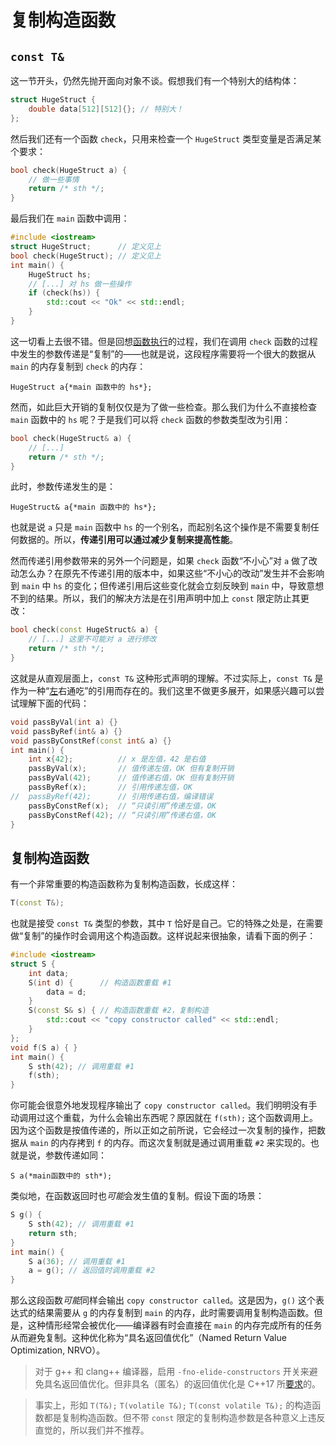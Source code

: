 # 复制构造函数

## `const T&`

这一节开头，仍然先抛开面向对象不谈。假想我们有一个特别大的结构体：
```cpp
struct HugeStruct {
    double data[512][512]{}; // 特别大！
};
```
然后我们还有一个函数 `check`，只用来检查一个 `HugeStruct` 类型变量是否满足某个要求：
```cpp
bool check(HugeStruct a) {
    // 做一些事情
    return /* sth */;
}
```
最后我们在 `main` 函数中调用：
```cpp
#include <iostream>
struct HugeStruct;      // 定义见上
bool check(HugeStruct); // 定义见上
int main() {
    HugeStruct hs;
    // [...] 对 hs 做一些操作
    if (check(hs)) {
        std::cout << "Ok" << std::endl;
    }
}
```
这一切看上去很不错。但是回想[函数执行](/ch03/function_execution)的过程，我们在调用 `check` 函数的过程中发生的参数传递是“复制”的——也就是说，这段程序需要将一个很大的数据从 `main` 的内存复制到 `check` 的内存：
```sdsc
HugeStruct a{*main 函数中的 hs*};
```

然而，如此巨大开销的复制仅仅是为了做一些检查。那么我们为什么不直接检查 `main` 函数中的 `hs` 呢？于是我们可以将 `check` 函数的参数类型改为引用：
```cpp
bool check(HugeStruct& a) {
    // [...]
    return /* sth */;
}
```
此时，参数传递发生的是：
```sdsc
HugeStruct& a{*main 函数中的 hs*};
```
也就是说 `a` 只是 `main` 函数中 `hs` 的一个别名，而起别名这个操作是不需要复制任何数据的。所以，**传递引用可以通过减少复制来提高性能**。

然而传递引用参数带来的另外一个问题是，如果 `check` 函数“不小心”对 `a` 做了改动怎么办？在原先不传递引用的版本中，如果这些“不小心的改动”发生并不会影响到 `main` 中 `hs` 的变化；但传递引用后这些变化就会立刻反映到 `main` 中，导致意想不到的结果。所以，我们的解决方法是在引用声明中加上 `const` 限定防止其更改：
```cpp
bool check(const HugeStruct& a) {
    // [...] 这里不可能对 a 进行修改
    return /* sth */;
}
```
这就是从直观层面上，`const T&` 这种形式声明的理解。不过实际上，`const T&` 是作为一种“[左](/ch04/pointer/pointer_usage#idx_左值)右通吃”的引用而存在的。我们这里不做更多展开，如果感兴趣可以尝试理解下面的代码：

```CPP
void passByVal(int a) {}
void passByRef(int& a) {}
void passByConstRef(const int& a) {}
int main() {
    int x{42};          // x 是左值，42 是右值
    passByVal(x);       // 值传递左值，OK 但有复制开销
    passByVal(42);      // 值传递右值，OK 但有复制开销
    passByRef(x);       // 引用传递左值，OK
//  passByRef(42);      // 引用传递右值，编译错误
    passByConstRef(x);  // “只读引用”传递左值，OK
    passByConstRef(42); // “只读引用”传递右值，OK
}
```

## 复制构造函数

有一个非常重要的构造函数称为复制构造函数，长成这样：
```cpp
T(const T&);
```

也就是接受 `const T&` 类型的参数，其中 `T` 恰好是自己。它的特殊之处是，在需要做“复制”的操作时会调用这个构造函数。这样说起来很抽象，请看下面的例子：
```CPP
#include <iostream>
struct S {
    int data;
    S(int d) {      // 构造函数重载 #1
        data = d;
    }
    S(const S& s) { // 构造函数重载 #2，复制构造
        std::cout << "copy constructor called" << std::endl;
    }
};
void f(S a) { } 
int main() {
    S sth(42); // 调用重载 #1
    f(sth);
}
```
你可能会很意外地发现程序输出了 `copy constructor called`。我们明明没有手动调用过这个重载，为什么会输出东西呢？原因就在 `f(sth);` 这个函数调用上。因为这个函数是按值传递的，所以正如之前所说，它会经过一次复制的操作，把数据从 `main` 的内存拷到 `f` 的内存。而这次复制就是通过调用重载 `#2` 来实现的。也就是说，参数传递如同：
```sdsc
S a(*main函数中的 sth*);
```

类似地，在函数返回时也*可能*会发生值的复制。假设下面的场景：
```cpp
S g() {
    S sth(42); // 调用重载 #1
    return sth;
}
int main() {
    S a(36); // 调用重载 #1
    a = g(); // 返回值时调用重载 #2
}
```
那么这段函数*可能*同样会输出 `copy constructor called`。这是因为，`g()` 这个表达式的结果需要从 `g` 的内存复制到 `main` 的内存，此时需要调用复制构造函数。但是，这种情形经常会被优化——编译器有时会直接在 `main` 的内存完成所有的任务从而避免复制。这种优化称为“具名返回值优化”（Named Return Value Optimization, NRVO）。

> 对于 g++ 和 clang++ 编译器，启用 `-fno-elide-constructors` 开关来避免具名返回值优化。但非具名（匿名）的返回值优化是 C++17 所[要求](https://zh.cppreference.com/w/cpp/language/copy_elision)的。

> 事实上，形如 `T(T&);` `T(volatile T&);` `T(const volatile T&);` 的构造函数都是复制构造函数。但不带 `const` 限定的复制构造参数是各种意义上违反直觉的，所以我们并不推荐。
